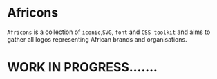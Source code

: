 # Africons

```Africons``` is a collection of ``iconic``,``SVG``, ``font`` and ``CSS toolkit`` and aims to gather all logos representing African brands and organisations. 


# 	WORK IN PROGRESS.......